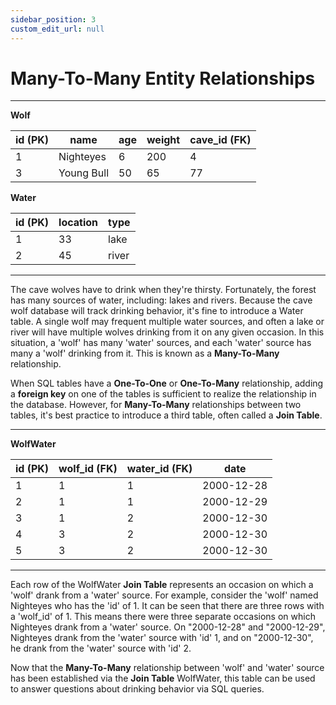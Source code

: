 ```yaml
---
sidebar_position: 3
custom_edit_url: null
---
```


# Many-To-Many Entity Relationships 

---

**Wolf**

| id (PK) | name      | age | weight | cave_id (FK) |
|----|------------|-----|--------|---------| 
| 1  | Nighteyes  | 6   | 200    | 4       |
| 3  | Young Bull | 50  | 65     | 77      |

**Water**

| id (PK) | location | type  |
|----|----------|-------|
| 1  | 33       | lake  |
| 2  | 45       | river |

---

The cave wolves have to drink when they're thirsty. Fortunately, the forest has many sources of water, including: lakes and rivers. Because the cave wolf database will track drinking behavior, it's fine to introduce a Water table. A single wolf may frequent multiple water sources, and often a lake or river will have multiple wolves drinking from it on any given occasion. In this situation, a 'wolf' has many 'water' sources, and each 'water' source has many a 'wolf' drinking from it. This is known as a **Many-To-Many** relationship.

When SQL tables have a **One-To-One** or **One-To-Many** relationship, adding a **foreign key** on one of the tables is sufficient to realize the relationship in the database. However, for **Many-To-Many** relationships between two tables, it's best practice to introduce a third table, often called a **Join Table**.

---

**WolfWater**

| id (PK) | wolf_id (FK) | water_id (FK) | date       |
|----|---------|----------|------------|
| 1  | 1       | 1        | 2000-12-28 |
| 2  | 1       | 1        | 2000-12-29 |
| 3  | 1       | 2        | 2000-12-30 |
| 4  | 3       | 2        | 2000-12-30 |
| 5  | 3       | 2        | 2000-12-30 |

---

Each row of the WolfWater **Join Table** represents an occasion on which a 'wolf' drank from a 'water' source. For example, consider the 'wolf' named Nighteyes who has the 'id' of 1. It can be seen that there are three rows with a 'wolf_id' of 1. This means there were three separate occasions on which Nighteyes drank from a 'water' source. On "2000-12-28" and "2000-12-29", Nighteyes drank from the 'water' source with 'id' 1, and on "2000-12-30", he drank from the 'water' source with 'id' 2.

Now that the **Many-To-Many** relationship between 'wolf' and 'water' source has been established via the **Join Table** WolfWater, this table can be used to answer questions about drinking behavior via SQL queries.  




